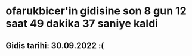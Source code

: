 # ofarukbicer'in gidisine son 8 gun 12 saat 49 dakika 37 saniye kaldi

## Gidis tarihi: 30.09.2022 :(
